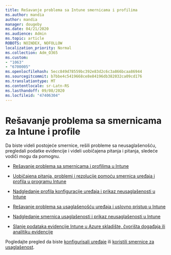 ```yaml
---
title: Rešavanje problema sa Intune smernicama i profilima
ms.author: mandia
author: mandia
manager: dougeby
ms.date: 04/21/2020
ms.audience: Admin
ms.topic: article
ROBOTS: NOINDEX, NOFOLLOW
localization_priority: Normal
ms.collection: Adm_O365
ms.custom:
- "1063"
- "6700005"
ms.openlocfilehash: 5ecc849d78559bc392e83d2c6c3a866bcaa86944
ms.sourcegitcommit: b7bbe4c5419668ce8e84196db382032ca09cd176
ms.translationtype: MT
ms.contentlocale: sr-Latn-RS
ms.lasthandoff: 09/08/2020
ms.locfileid: "47406304"
---
```

# <a name="troubleshooting-intune-policy-and-profiles"></a>Rešavanje problema sa smernicama za Intune i profile

Da biste videli postojeće smernice, rešili probleme sa neusaglašenošću, pregledali podatke evidencije i videli uobičajena pitanja i pitanja, sledeće vodiči mogu da pomognu.

- [Rešavanje problema sa smernicama i profilima u Intune](https://docs.microsoft.com/mem/intune/configuration/troubleshoot-policies-in-microsoft-intune)

- [Uobičajena pitanja, problemi i rezolucije pomoću smernica uređaja i profila u programu Intune](https://docs.microsoft.com/intune/device-profile-troubleshoot)

- [Nadgledanje profila konfiguracije uređaja i prikaz neusaglašenosti u Intune](https://docs.microsoft.com/intune/device-profile-monitor)

- [Rešavanje problema sa usaglašenošću uređaja i uslovno pristup u Intune](https://docs.microsoft.com/intune/troubleshoot-conditional-access)

- [Nadgledanje smernica usaglašenosti i prikaz neusaglašenosti u Intune](https://docs.microsoft.com/intune/compliance-policy-monitor)

- [Slanje podataka evidencije Intune u Azure skladište, čvorišta događaja ili analitiku evidencije](https://docs.microsoft.com/intune/review-logs-using-azure-monitor)

Pogledajte pregled da biste [konfigurisali uređaje](https://docs.microsoft.com/intune/device-profiles) ili [koristili smernice za usaglašenost](https://docs.microsoft.com/intune/device-compliance-get-started).